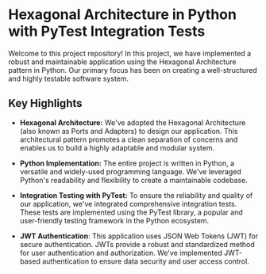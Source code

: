 # Hexagonal Architecture in Python with PyTest Integration Tests
Welcome to this project repository! In this project, we have implemented a robust and maintainable application using the Hexagonal Architecture pattern in Python. Our primary focus has been on creating a well-structured and highly testable software system.

## Key Highlights
- **Hexagonal Architecture:** We've adopted the Hexagonal Architecture (also known as Ports and Adapters) to design our application. This architectural pattern promotes a clean separation of concerns and enables us to build a highly adaptable and modular system.

- **Python Implementation:** The entire project is written in Python, a versatile and widely-used programming language. We've leveraged Python's readability and flexibility to create a maintainable codebase.

- **Integration Testing with PyTest:** To ensure the reliability and quality of our application, we've integrated comprehensive integration tests. These tests are implemented using the PyTest library, a popular and user-friendly testing framework in the Python ecosystem.

- **JWT Authentication**: This application uses JSON Web Tokens (JWT) for secure authentication. JWTs provide a robust and standardized method for user authentication and authorization. We've implemented JWT-based authentication to ensure data security and user access control.
